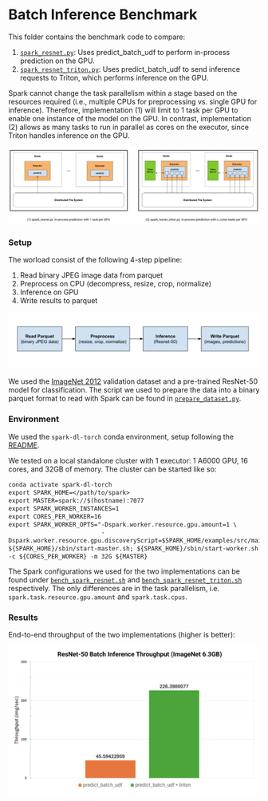# Batch Inference Benchmark

This folder contains the benchmark code to compare:
1. [`spark_resnet.py`](spark_resnet.py): Uses predict_batch_udf to perform in-process prediction on the GPU.
2. [`spark_resnet_triton.py`](spark_resnet_triton.py): Uses predict_batch_udf to send inference requests to Triton, which performs inference on the GPU.

Spark cannot change the task parallelism within a stage based on the resources required (i.e., multiple CPUs for preprocessing vs. single GPU for inference). Therefore, implementation (1) will limit to 1 task per GPU to enable one instance of the model on the GPU. In contrast, implementation (2) allows as many tasks to run in parallel as cores on the executor, since Triton handles inference on the GPU.

<img src="../images/benchmark_comparison.png" alt="drawing" width="1000"/>

### Setup

The worload consist of the following 4-step pipeline:
1. Read binary JPEG image data from parquet
2. Preprocess on CPU (decompress, resize, crop, normalize)
3. Inference on GPU
4. Write results to parquet

<img src="../images/benchmark_pipeline.png" alt="drawing" width="800"/>

We used the [ImageNet 2012](https://image-net.org/challenges/LSVRC/2012/2012-downloads.php#Images) validation dataset and a pre-trained ResNet-50 model for classification. The script we used to prepare the data into a binary parquet format to read with Spark can be found in [`prepare_dataset.py`](prepare_dataset.py).

### Environment

We used the `spark-dl-torch` conda environment, setup following the [README](./README.md).

We tested on a local standalone cluster with 1 executor: 1 A6000 GPU, 16 cores, and 32GB of memory. The cluster can be started like so:
```shell
conda activate spark-dl-torch
export SPARK_HOME=</path/to/spark>
export MASTER=spark://$(hostname):7077
export SPARK_WORKER_INSTANCES=1
export CORES_PER_WORKER=16
export SPARK_WORKER_OPTS="-Dspark.worker.resource.gpu.amount=1 \
                          -Dspark.worker.resource.gpu.discoveryScript=$SPARK_HOME/examples/src/main/scripts/getGpusResources.sh"
${SPARK_HOME}/sbin/start-master.sh; ${SPARK_HOME}/sbin/start-worker.sh -c ${CORES_PER_WORKER} -m 32G ${MASTER}
```

The Spark configurations we used for the two implementations can be found under [`bench_spark_resnet.sh`](bench_spark_resnet.sh)  and [`bench_spark_resnet_triton.sh`](bench_spark_resnet_triton.sh) respectively. The only differences are in the task parallelism, i.e. `spark.task.resource.gpu.amount` and `spark.task.cpus`.

### Results

End-to-end throughput of the two implementations (higher is better):

<img src="../images/benchmark_results.png" alt="drawing" width="800"/>